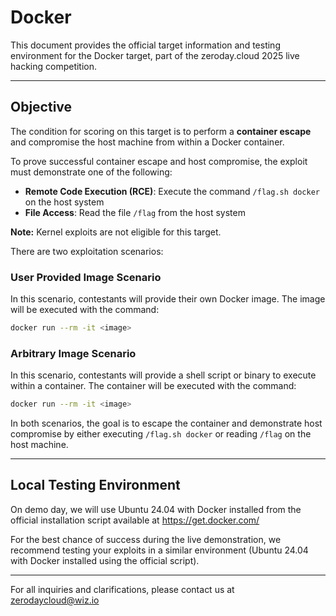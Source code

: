 # Docker

This document provides the official target information and testing environment for the Docker target, part of the zeroday.cloud 2025 live hacking competition.

---

## Objective

The condition for scoring on this target is to perform a **container escape** and compromise the host machine from within a Docker container. 

To prove successful container escape and host compromise, the exploit must demonstrate one of the following:
- **Remote Code Execution (RCE)**: Execute the command `/flag.sh docker` on the host system
- **File Access**: Read the file `/flag` from the host system

**Note:** Kernel exploits are not eligible for this target.

There are two exploitation scenarios:

### User Provided Image Scenario
In this scenario, contestants will provide their own Docker image. The image will be executed with the command:
```bash
docker run --rm -it <image>
```

### Arbitrary Image Scenario  
In this scenario, contestants will provide a shell script or binary to execute within a container. The container will be executed with the command:
```bash
docker run --rm -it <image>
```

In both scenarios, the goal is to escape the container and demonstrate host compromise by either executing `/flag.sh docker` or reading `/flag` on the host machine.

---

## Local Testing Environment

On demo day, we will use Ubuntu 24.04 with Docker installed from the official installation script available at https://get.docker.com/

For the best chance of success during the live demonstration, we recommend testing your exploits in a similar environment (Ubuntu 24.04 with Docker installed using the official script).

---

For all inquiries and clarifications, please contact us at zerodaycloud@wiz.io